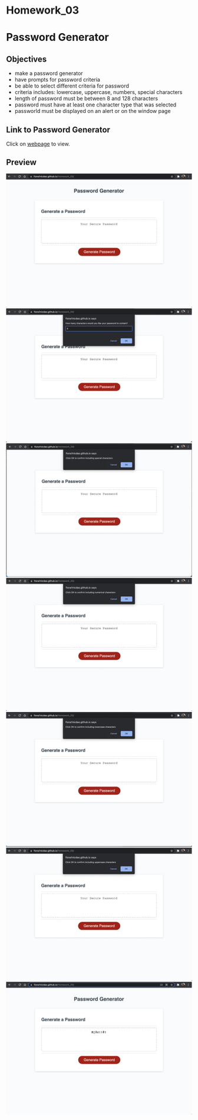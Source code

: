 # Homework_03

# Password Generator

## Objectives 
- make a password generator 
- have prompts for password criteria 
- be able to select different criteria for password 
- criteria includes: lowercase, uppercase, numbers, special characters
- length of password must be between 8 and 128 characters 
- password must have at least one character type that was selected 
- passworld must be displayed on an alert or on the window page 

## Link to Password Generator 
Click on [webpage](https://fiona1nicdao.github.io/Homework_03/) to view. 

## Preview 
![pw-1](./images/pw-1.png)
![pw-2](./images/pw-2.png)
![pw-3](./images/pw-3.png)
![pw-4](./images/pw-4.png)
![pw-5](./images/pw-5.png)
![pw-6](./images/pw-6.png)
![pw-7](./images/pw-7.png)
